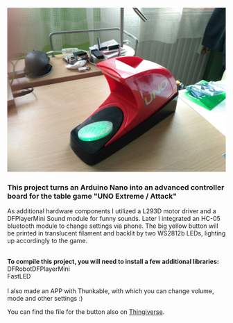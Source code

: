 ![UNO](https://github.com/donjoergo/UnoExtremeExtreme/blob/master/Images/UNO_Extreme.jpg "UNO ExtremeExtreme")

### This project turns an Arduino Nano into an advanced controller board for the table game "UNO Extreme / Attack"

As additional hardware components I utilized a L293D motor driver and a DFPlayerMini Sound module for funny sounds.
Later I integrated an HC-05 bluetooth module to change settings via phone.
The big yellow button will be printed in translucent filament and backlit by two WS2812b LEDs, lighting up accordingly to the game.
<br /><br />

**To compile this project, you will need to install a few additional libraries:**
<br />
  DFRobotDFPlayerMini <br /> 
  FastLED
<br /><br />
I also made an APP with Thunkable, with which you can change volume, mode and other settings :)
  
You can find the file for the button also on <a href="https://www.thingiverse.com/thing:2492998">Thingiverse</a>.
